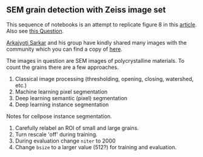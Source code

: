 ##  SEM grain detection with Zeiss image set

This sequence of notebooks is an attempt to replicate figure 8 in this [article](https://academic.oup.com/mt/article/32/6/13/7922218?login=false).  Also see [this Question](https://forum.image.sc/t/free-article-from-machine-learning-to-deep-learning-revolutionizing-microscopy-image-analysis/106340).
 
[Arkajyoti Sarkar](https://www.linkedin.com/in/arkaj/?originalSubdomain=in) and his group have kindly shared many images with the community which you can find a copy of [here](https://www.dropbox.com/scl/fo/y1a9y80mi843xslhsqn73/AIiUn9oGqVjnDzew2shu66U?rlkey=j64363njxo6vvo2azvkl32dau&st=yvp1wp64&dl=0).  

The images in question are SEM images of polycrystalline materials.  To count the grains there are a few approaches. 

1.  Classical image processing (thresholding, opening, closing, watershed, etc.)
2.  Machine learning pixel segmentation
3.  Deep learning semantic (pixel) segmentation
4.  Deep learning instance segmentation

Notes for cellpose instance segmentation. 

1.  Carefully relabel an ROI of small and large grains.  
2.  Turn rescale 'off' during training. 
3.  During evaluation change ```niter``` to 2000
4.  Change ```bsize``` to a larger value (512?) for training and evaluation. 